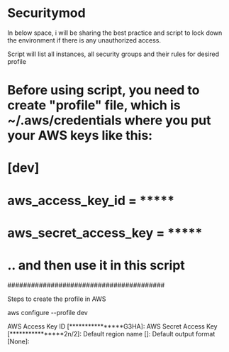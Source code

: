 # Securitymod

In below space, i will be sharing the best practice and script to lock down the environment if there is any unauthorized access.

Script will list all instances, all security groups and their rules for desired profile

# Before using script, you need to create "profile" file, which is ~/.aws/credentials where you put your AWS keys like this:
# 
# [dev]
# aws_access_key_id = *****
# aws_secret_access_key = *****
# 
# .. and then use it in this script

########################################

Steps to create the profile in AWS 

aws configure   --profile dev

AWS Access Key ID [****************G3HA]:
AWS Secret Access Key [****************2n/2]:
Default region name []:
Default output format [None]:
